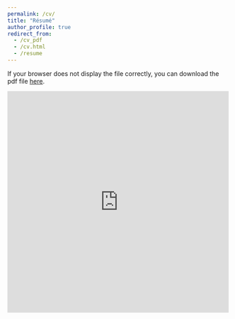 ```yaml
---
permalink: /cv/
title: "Résumé"
author_profile: true
redirect_from: 
  - /cv_pdf
  - /cv.html
  - /resume
---
```

If your browser does not display the file correctly, you can download the pdf file [here](https://www.adtma.pw/assets/pdfs/AdiatmaResume.pdf).


<embed src="https://www.adtma.pw/assets/pdfs/AdiatmaResume.pdf" width="500" height="500" type='application/pdf'>